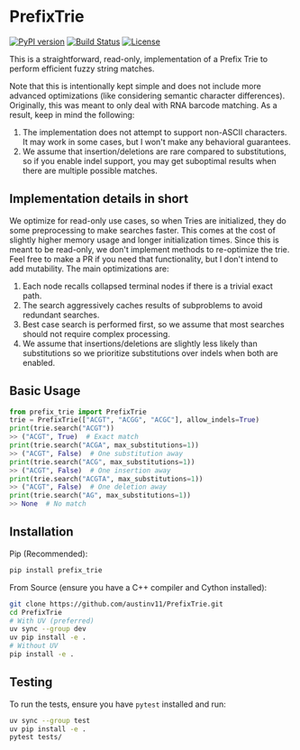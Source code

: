 # PrefixTrie

[![PyPI version](https://img.shields.io/pypi/v/prefix_trie.svg)](https://pypi.org/project/prefix_trie/)
[![Build Status](https://img.shields.io/github/actions/workflow/status/austinv11/PrefixTrie/ci.yml?branch=master)](https://github.com/austinv11/PrefixTrie/actions)
[![License](https://img.shields.io/github/license/austinv11/PrefixTrie.svg)](https://github.com/austinv11/PrefixTrie/blob/master/LICENSE)

This is a straightforward, read-only, implementation of a Prefix Trie to perform efficient fuzzy string matches.


Note that this is intentionally kept simple and does not include more advanced optimizations (like considering semantic character differences).
Originally, this was meant to only deal with RNA barcode matching. As a result, keep in mind the following:

1. The implementation does not attempt to support non-ASCII characters. It may work in some cases, but I won't make any behavioral guarantees.
2. We assume that insertion/deletions are rare compared to substitutions, so if you enable indel support, you may get suboptimal results when there are multiple possible matches.


## Implementation details in short
We optimize for read-only use cases, so when Tries are initialized, they do some preprocessing to make searches faster.
This comes at the cost of slightly higher memory usage and longer initialization times. Since this is meant to be read-only,
we don't implement methods to re-optimize the trie. Feel free to make a PR if you need that functionality, but I don't intend to add mutability.
The main optimizations are:
1. Each node recalls collapsed terminal nodes if there is a trivial exact path.
2. The search aggressively caches results of subproblems to avoid redundant searches.
3. Best case search is performed first, so we assume that most searches should not require complex processing.
4. We assume that insertions/deletions are slightly less likely than substitutions so we prioritize substitutions over indels when both are enabled.

## Basic Usage

```python
from prefix_trie import PrefixTrie
trie = PrefixTrie(["ACGT", "ACGG", "ACGC"], allow_indels=True)
print(trie.search("ACGT"))
>> ("ACGT", True)  # Exact match
print(trie.search("ACGA", max_substitutions=1))
>> ("ACGT", False)  # One substitution away
print(trie.search("ACG", max_substitutions=1))
>> ("ACGT", False)  # One insertion away
print(trie.search("ACGTA", max_substitutions=1))
>> ("ACGT", False)  # One deletion away
print(trie.search("AG", max_substitutions=1))
>> None  # No match
```

## Installation

Pip (Recommended):
```bash
pip install prefix_trie
```

From Source (ensure you have a C++ compiler and Cython installed):
```bash
git clone https://github.com/austinv11/PrefixTrie.git
cd PrefixTrie
# With UV (preferred)
uv sync --group dev
uv pip install -e .
# Without UV
pip install -e .
```

## Testing
To run the tests, ensure you have `pytest` installed and run:
```bash
uv sync --group test
uv pip install -e .
pytest tests/
```


